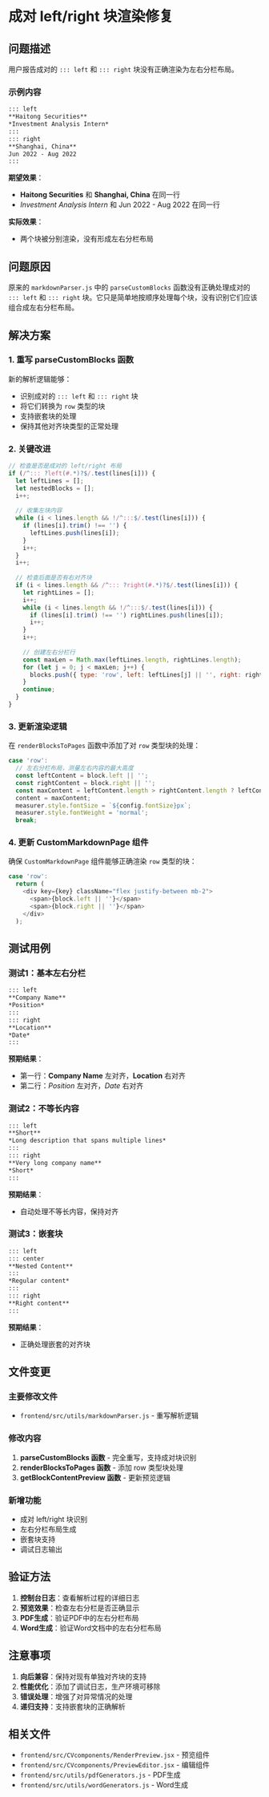 # 成对 left/right 块渲染修复

## 问题描述

用户报告成对的 `::: left` 和 `::: right` 块没有正确渲染为左右分栏布局。

### 示例内容
```markdown
::: left
**Haitong Securities**  
*Investment Analysis Intern*  
:::
::: right
**Shanghai, China**  
Jun 2022 - Aug 2022  
:::
```

**期望效果**：
- **Haitong Securities** 和 **Shanghai, China** 在同一行
- *Investment Analysis Intern* 和 Jun 2022 - Aug 2022 在同一行

**实际效果**：
- 两个块被分别渲染，没有形成左右分栏布局

## 问题原因

原来的 `markdownParser.js` 中的 `parseCustomBlocks` 函数没有正确处理成对的 `::: left` 和 `::: right` 块。它只是简单地按顺序处理每个块，没有识别它们应该组合成左右分栏布局。

## 解决方案

### 1. 重写 parseCustomBlocks 函数

新的解析逻辑能够：
- 识别成对的 `::: left` 和 `::: right` 块
- 将它们转换为 `row` 类型的块
- 支持嵌套块的处理
- 保持其他对齐块类型的正常处理

### 2. 关键改进

```javascript
// 检查是否是成对的 left/right 布局
if (/^::: ?left(#.*)?$/.test(lines[i])) {
  let leftLines = [];
  let nestedBlocks = [];
  i++;
  
  // 收集左块内容
  while (i < lines.length && !/^:::$/.test(lines[i])) {
    if (lines[i].trim() !== '') {
      leftLines.push(lines[i]);
    }
    i++;
  }
  i++;
  
  // 检查后面是否有右对齐块
  if (i < lines.length && /^::: ?right(#.*)?$/.test(lines[i])) {
    let rightLines = [];
    i++;
    while (i < lines.length && !/^:::$/.test(lines[i])) {
      if (lines[i].trim() !== '') rightLines.push(lines[i]);
      i++;
    }
    i++;
    
    // 创建左右分栏行
    const maxLen = Math.max(leftLines.length, rightLines.length);
    for (let j = 0; j < maxLen; j++) {
      blocks.push({ type: 'row', left: leftLines[j] || '', right: rightLines[j] || '' });
    }
    continue;
  }
}
```

### 3. 更新渲染逻辑

在 `renderBlocksToPages` 函数中添加了对 `row` 类型块的处理：

```javascript
case 'row':
  // 左右分栏布局，测量左右内容的最大高度
  const leftContent = block.left || '';
  const rightContent = block.right || '';
  const maxContent = leftContent.length > rightContent.length ? leftContent : rightContent;
  content = maxContent;
  measurer.style.fontSize = `${config.fontSize}px`;
  measurer.style.fontWeight = 'normal';
  break;
```

### 4. 更新 CustomMarkdownPage 组件

确保 `CustomMarkdownPage` 组件能够正确渲染 `row` 类型的块：

```javascript
case 'row':
  return (
    <div key={key} className="flex justify-between mb-2">
      <span>{block.left || ''}</span>
      <span>{block.right || ''}</span>
    </div>
  );
```

## 测试用例

### 测试1：基本左右分栏
```markdown
::: left
**Company Name**
*Position*
:::
::: right
**Location**
*Date*
:::
```

**预期结果**：
- 第一行：**Company Name** 左对齐，**Location** 右对齐
- 第二行：*Position* 左对齐，*Date* 右对齐

### 测试2：不等长内容
```markdown
::: left
**Short**
*Long description that spans multiple lines*
:::
::: right
**Very long company name**
*Short*
:::
```

**预期结果**：
- 自动处理不等长内容，保持对齐

### 测试3：嵌套块
```markdown
::: left
::: center
**Nested Content**
:::
*Regular content*
:::
::: right
**Right content**
:::
```

**预期结果**：
- 正确处理嵌套的对齐块

## 文件变更

### 主要修改文件
- `frontend/src/utils/markdownParser.js` - 重写解析逻辑

### 修改内容
1. **parseCustomBlocks 函数** - 完全重写，支持成对块识别
2. **renderBlocksToPages 函数** - 添加 row 类型块处理
3. **getBlockContentPreview 函数** - 更新预览逻辑

### 新增功能
- 成对 left/right 块识别
- 左右分栏布局生成
- 嵌套块支持
- 调试日志输出

## 验证方法

1. **控制台日志**：查看解析过程的详细日志
2. **预览效果**：检查左右分栏是否正确显示
3. **PDF生成**：验证PDF中的左右分栏布局
4. **Word生成**：验证Word文档中的左右分栏布局

## 注意事项

1. **向后兼容**：保持对现有单独对齐块的支持
2. **性能优化**：添加了调试日志，生产环境可移除
3. **错误处理**：增强了对异常情况的处理
4. **递归支持**：支持嵌套块的正确解析

## 相关文件

- `frontend/src/CVcomponents/RenderPreview.jsx` - 预览组件
- `frontend/src/CVcomponents/PreviewEditor.jsx` - 编辑组件
- `frontend/src/utils/pdfGenerators.js` - PDF生成
- `frontend/src/utils/wordGenerators.js` - Word生成 